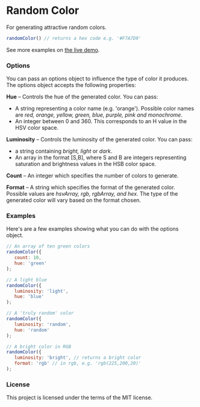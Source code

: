 # Random Color

For generating attractive random colors. 

```javascript
randomColor() // returns a hex code e.g. '#F7A7D9'
```

See more examples on [the live demo](http://llllll.li/random-color/).

### Options

You can pass an options object to influence the type of color it produces. The options object accepts the following properties:

**Hue** – Controls the hue of the generated color. You can pass:
- A string representing a color name (e.g. 'orange'). Possible color names are *red, orange, yellow, green, blue, purple, pink and monochrome*. 
- An integer between 0 and 360. This corresponds to an H value in the HSV color space. 

**Luminosity** – Controls the luminosity of the generated color. You can pass:
- a string containing *bright, light* or *dark*.
- An array in the format [S,B], where S and B are integers representing saturation and brightness values in the HSB color space.

**Count** – An integer which specifies the number of colors to generate.

**Format** – A string which specifies the format of the generated color. Possible values are *hsvArray, rgb, rgbArray, and hex*. The type of the generated color will vary based on the format chosen.
 
### Examples

Here's are a few examples showing what you can do with the options object. 

```javascript
// An array of ten green colors
randomColor({
   count: 10,
   hue: 'green'
);

// A light blue
randomColor({
   luminosity: 'light',
   hue: 'blue' 
);

// A 'truly random' color
randomColor({
   luminosity: 'random',
   hue: 'random'
);

// A bright color in RGB
randomColor({
   luminosity: 'bright', // returns a bright color
   format: 'rgb' // in rgb, e.g. 'rgb(225,200,20)'
);

```

### License

This project is licensed under the terms of the MIT license.